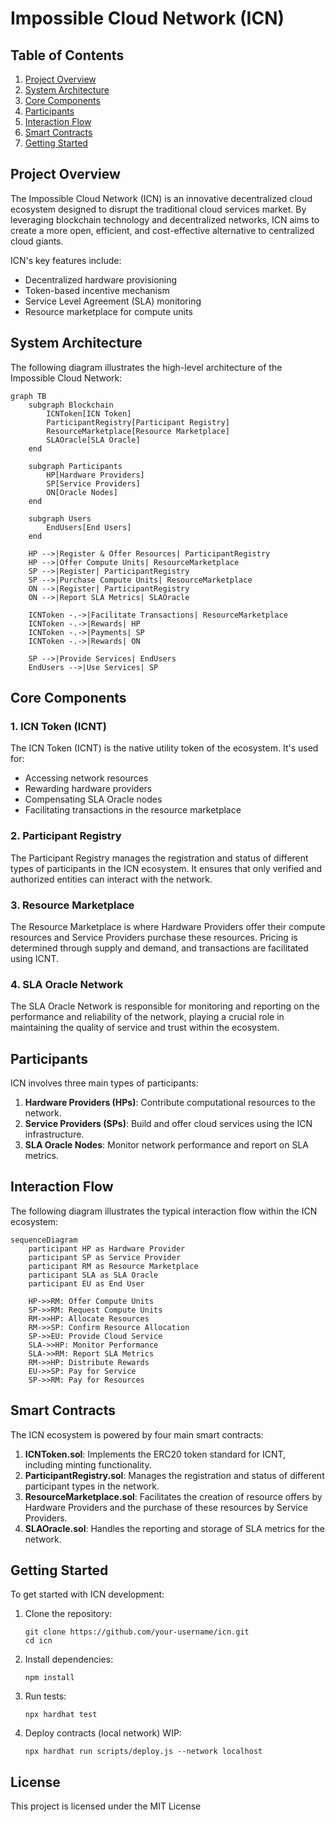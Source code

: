 # Impossible Cloud Network (ICN)

## Table of Contents
1. [Project Overview](#project-overview)
2. [System Architecture](#system-architecture)
3. [Core Components](#core-components)
4. [Participants](#participants)
5. [Interaction Flow](#interaction-flow)
6. [Smart Contracts](#smart-contracts)
7. [Getting Started](#getting-started)

## Project Overview

The Impossible Cloud Network (ICN) is an innovative decentralized cloud ecosystem designed to disrupt the traditional cloud services market. By leveraging blockchain technology and decentralized networks, ICN aims to create a more open, efficient, and cost-effective alternative to centralized cloud giants.

ICN's key features include:
- Decentralized hardware provisioning
- Token-based incentive mechanism
- Service Level Agreement (SLA) monitoring
- Resource marketplace for compute units

## System Architecture

The following diagram illustrates the high-level architecture of the Impossible Cloud Network:

```mermaid
graph TB
    subgraph Blockchain
        ICNToken[ICN Token]
        ParticipantRegistry[Participant Registry]
        ResourceMarketplace[Resource Marketplace]
        SLAOracle[SLA Oracle]
    end
    
    subgraph Participants
        HP[Hardware Providers]
        SP[Service Providers]
        ON[Oracle Nodes]
    end
    
    subgraph Users
        EndUsers[End Users]
    end
    
    HP -->|Register & Offer Resources| ParticipantRegistry
    HP -->|Offer Compute Units| ResourceMarketplace
    SP -->|Register| ParticipantRegistry
    SP -->|Purchase Compute Units| ResourceMarketplace
    ON -->|Register| ParticipantRegistry
    ON -->|Report SLA Metrics| SLAOracle
    
    ICNToken -.->|Facilitate Transactions| ResourceMarketplace
    ICNToken -.->|Rewards| HP
    ICNToken -.->|Payments| SP
    ICNToken -.->|Rewards| ON
    
    SP -->|Provide Services| EndUsers
    EndUsers -->|Use Services| SP
```

## Core Components

### 1. ICN Token (ICNT)

The ICN Token (ICNT) is the native utility token of the ecosystem. It's used for:
- Accessing network resources
- Rewarding hardware providers
- Compensating SLA Oracle nodes
- Facilitating transactions in the resource marketplace

### 2. Participant Registry

The Participant Registry manages the registration and status of different types of participants in the ICN ecosystem. It ensures that only verified and authorized entities can interact with the network.

### 3. Resource Marketplace

The Resource Marketplace is where Hardware Providers offer their compute resources and Service Providers purchase these resources. Pricing is determined through supply and demand, and transactions are facilitated using ICNT.

### 4. SLA Oracle Network

The SLA Oracle Network is responsible for monitoring and reporting on the performance and reliability of the network, playing a crucial role in maintaining the quality of service and trust within the ecosystem.

## Participants

ICN involves three main types of participants:

1. **Hardware Providers (HPs)**: Contribute computational resources to the network.
2. **Service Providers (SPs)**: Build and offer cloud services using the ICN infrastructure.
3. **SLA Oracle Nodes**: Monitor network performance and report on SLA metrics.

## Interaction Flow

The following diagram illustrates the typical interaction flow within the ICN ecosystem:

```mermaid
sequenceDiagram
    participant HP as Hardware Provider
    participant SP as Service Provider
    participant RM as Resource Marketplace
    participant SLA as SLA Oracle
    participant EU as End User

    HP->>RM: Offer Compute Units
    SP->>RM: Request Compute Units
    RM->>HP: Allocate Resources
    RM->>SP: Confirm Resource Allocation
    SP->>EU: Provide Cloud Service
    SLA->>HP: Monitor Performance
    SLA->>RM: Report SLA Metrics
    RM->>HP: Distribute Rewards
    EU->>SP: Pay for Service
    SP->>RM: Pay for Resources
```

## Smart Contracts

The ICN ecosystem is powered by four main smart contracts:

1. **ICNToken.sol**: Implements the ERC20 token standard for ICNT, including minting functionality.
2. **ParticipantRegistry.sol**: Manages the registration and status of different participant types in the network.
3. **ResourceMarketplace.sol**: Facilitates the creation of resource offers by Hardware Providers and the purchase of these resources by Service Providers.
4. **SLAOracle.sol**: Handles the reporting and storage of SLA metrics for the network.

## Getting Started

To get started with ICN development:

1. Clone the repository:
   ```
   git clone https://github.com/your-username/icn.git
   cd icn
   ```

2. Install dependencies:
   ```
   npm install
   ```

3. Run tests:
   ```
   npx hardhat test
   ```

4. Deploy contracts (local network) WIP:
   ```
   npx hardhat run scripts/deploy.js --network localhost
   ```

## License

This project is licensed under the MIT License